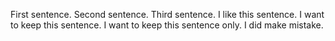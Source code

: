 First sentence.
Second sentence.
Third sentence.
I like this sentence.
I want to keep this sentence.
I want to keep this sentence only.
I did make mistake.
